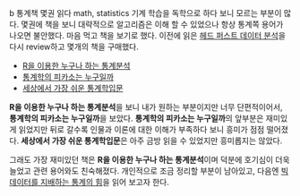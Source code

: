 b
통계책 몇권 읽다
math, statistics
기계 학습을 독학으로 하다 보니 모르는 부분이 많다. 
몇권에 책을 보니 대략적으로 알고리즘은 이해 할 수 있었으나 항상 통계쪽 용어가 나오면 불안했다.
마음 먹고 책을 보기로 했다.
이전에 읽은 [헤드 퍼스트 데이터 분석](http://www.yes24.com/24/goods/8655201)을 다시 review하고 몇개의 책을 구매했다.  

* [R을 이용한 누구나 하는 통계분석](http://www.yes24.com/24/Goods/4510634?Acode=101)
* [통계학의 피카소는 누구일까](http://www.yes24.com/24/goods/4831333?scode=032&OzSrank=1)
* [세상에서 가장 쉬운 통계학입문](http://www.yes24.com/24/goods/3625262?scode=032&OzSrank=1)

**R을 이용한 누구나 하는 통계분석**을 보니 내가 원하는 부분이지만 너무 단편적이어서, 
**통계학의 피카소는 누구일까**을 보았다. **통계학의 피카소는 누구일까**의 앞부분은 재미있게 읽었지만 뒤로 갈수록
인물과 이론에 대한 이해가 부족하다 보니 흥미가 점점 떨어졌다.
**세상에서 가장 쉬운 통계학입문**은 아주 금방 읽을 수 있었지만 흥미롭지는 않았다.

그래도 가장 재미있던 책은 **R을 이용한 누구나 하는 통계분석**이며 덕분에 호기심이 더욱 늘었고 관련 용어와도 친숙해졌다.
개인적으로 조금 정리할 부분이 남아있고, 다음엔 [빅데이터를 지배하는 통계의 힘](http://www.yes24.com/24/Goods/9281968)을 읽어 보고자 한다.
